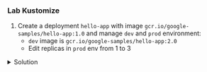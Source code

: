 ### Lab Kustomize 

1. Create a deployment `hello-app` with image `gcr.io/google-samples/hello-app:1.0` and manage `dev` and `prod` environment:
    - `dev` image is `gcr.io/google-samples/hello-app:2.0`
    - Edit replicas in `prod` env from 1 to 3

<details close>
<summary> Solution</summary>
<br>
### Solution

#### 1 - Look `8-kustomize/kustomize` folder

```sh
kustomize build dev | kubectl apply -f -
kustomize build production | kubectl apply -f -
```
#### 2 - Delete resources
```sh
kustomize build dev | kubectl delete -f -
kustomize build production | kubectl delete -f -
```